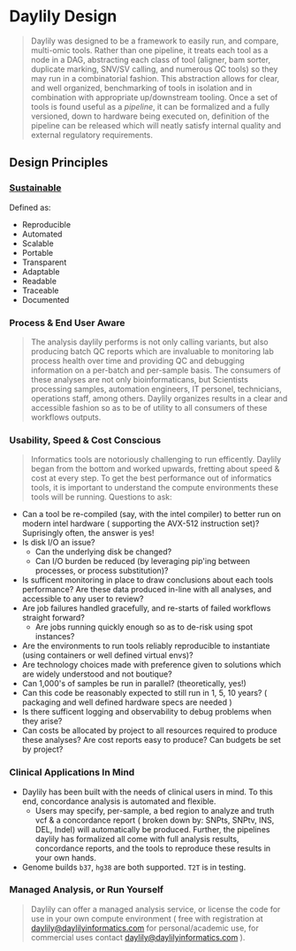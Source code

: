 # Daylily Design

  > Daylily was designed to be a framework to easily run, and compare, multi-omic tools. Rather than one pipeline, it treats each tool as a node in a DAG, abstracting each class of tool (aligner, bam sorter, duplicate marking, SNV/SV calling, and numerous QC tools) so they may run in a combinatorial fashion. This abstraction allows for clear, and well organized, benchmarking of tools in isolation and in combination with appropriate up/downstream tooling. Once a set of tools is found useful as a _pipeline_, it can be formalized and a fully versioned, down to hardware being executed on, definition of the pipeline can be released which will neatly satisfy internal quality and external regulatory requirements.

## Design Principles

### [Sustainable](https://f1000research.com/articles/10-33/v2)
Defined as:
  - Reproducible
  - Automated
  - Scalable
  - Portable
  - Transparent
  - Adaptable
  - Readable
  - Traceable
  - Documented
  
### Process & End User Aware
  > The analysis daylily performs is not only calling variants, but also producing batch QC reports which are invaluable to monitoring lab process health over time and providing QC and debugging information on a per-batch and per-sample basis.  The consumers of these analyses are not only bioinformaticans, but Scientists processing samples, automation engineers, IT personel, technicians, operations staff, among others.  Daylily organizes results in a clear and accessible fashion so as to be of utility to all consumers of these workflows outputs.
  
### Usability, Speed & Cost Conscious
  > Informatics tools are notoriously challenging to run efficently. Daylily began from the bottom and worked upwards, fretting about speed & cost at every step. To get the best performance out of informatics tools, it is important to understand the compute environments these tools will be running. Questions to ask:

  - Can a tool be re-compiled (say, with the intel compiler) to better run on modern intel hardware ( supporting the AVX-512 instruction set)? Suprisingly often, the answer is yes!
  - Is disk I/O an issue?  
    - Can the underlying disk be changed?
    - Can I/O burden be reduced (by leveraging pip'ing between processes, or process substitution)?
  - Is sufficent monitoring in place to draw conclusions about each tools performance? Are these data produced in-line with all analyses, and accessible to any user to review?
  - Are job failures handled gracefully, and re-starts of failed workflows straight forward?
    - Are jobs running quickly enough so as to de-risk using spot instances? 
  - Are the environments to run tools reliably reproducible to instantiate (using containers or well defined virtual envs)?
  - Are technology choices made with preference given to solutions which are widely understood and not boutique?
  - Can 1,000's of samples be run in parallel? (theoretically, yes!)
  - Can this code be reasonably expected to still run in 1, 5, 10 years? ( packaging and well defined hardware specs are needed )
  - Is there sufficent logging and observability to debug problems when they arise?
  - Can costs be allocated by project to all resources required to produce these analyses? Are cost reports easy to produce? Can budgets be set by project?
  
### Clinical Applications In Mind
  - Daylily has been built with the needs of clinical users in mind. To this end, concordance analysis is automated and flexible. 
    - Users may specify, per-sample, a bed region to analyze and truth vcf & a concordance report ( broken down by: SNPts, SNPtv, INS, DEL, Indel) will automatically be produced. Further, the pipelines daylily has formalized all come with full analysis results, concordance reports, and the tools to reproduce these results in your own hands.
  - Genome builds `b37`, `hg38` are both supported. `T2T` is in testing.
  
### Managed Analysis, or Run Yourself
  > Daylily can offer a managed analysis service, or license the code for use in your own compute environment ( free with registration at daylily@daylilyinformatics.com for personal/academic use, for commercial uses contact daylily@daylilyinformatics.com ).
